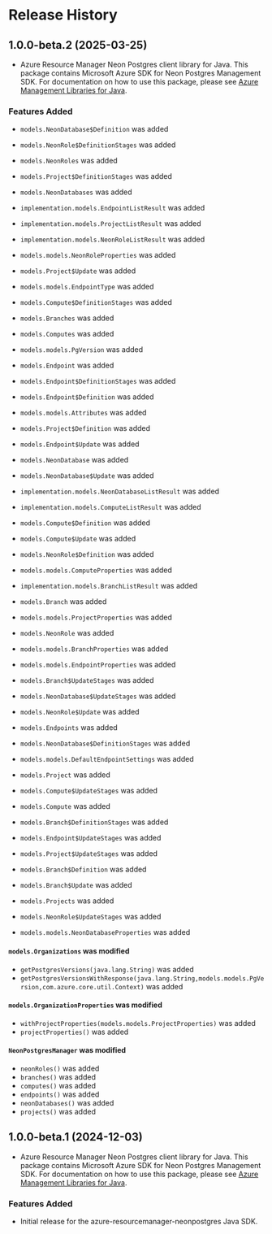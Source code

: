 # Release History

## 1.0.0-beta.2 (2025-03-25)

- Azure Resource Manager Neon Postgres client library for Java. This package contains Microsoft Azure SDK for Neon Postgres Management SDK. For documentation on how to use this package, please see [Azure Management Libraries for Java](https://aka.ms/azsdk/java/mgmt).

### Features Added

* `models.NeonDatabase$Definition` was added

* `models.NeonRole$DefinitionStages` was added

* `models.NeonRoles` was added

* `models.Project$DefinitionStages` was added

* `models.NeonDatabases` was added

* `implementation.models.EndpointListResult` was added

* `implementation.models.ProjectListResult` was added

* `implementation.models.NeonRoleListResult` was added

* `models.models.NeonRoleProperties` was added

* `models.Project$Update` was added

* `models.models.EndpointType` was added

* `models.Compute$DefinitionStages` was added

* `models.Branches` was added

* `models.Computes` was added

* `models.models.PgVersion` was added

* `models.Endpoint` was added

* `models.Endpoint$DefinitionStages` was added

* `models.Endpoint$Definition` was added

* `models.models.Attributes` was added

* `models.Project$Definition` was added

* `models.Endpoint$Update` was added

* `models.NeonDatabase` was added

* `models.NeonDatabase$Update` was added

* `implementation.models.NeonDatabaseListResult` was added

* `implementation.models.ComputeListResult` was added

* `models.Compute$Definition` was added

* `models.Compute$Update` was added

* `models.NeonRole$Definition` was added

* `models.models.ComputeProperties` was added

* `implementation.models.BranchListResult` was added

* `models.Branch` was added

* `models.models.ProjectProperties` was added

* `models.NeonRole` was added

* `models.models.BranchProperties` was added

* `models.models.EndpointProperties` was added

* `models.Branch$UpdateStages` was added

* `models.NeonDatabase$UpdateStages` was added

* `models.NeonRole$Update` was added

* `models.Endpoints` was added

* `models.NeonDatabase$DefinitionStages` was added

* `models.models.DefaultEndpointSettings` was added

* `models.Project` was added

* `models.Compute$UpdateStages` was added

* `models.Compute` was added

* `models.Branch$DefinitionStages` was added

* `models.Endpoint$UpdateStages` was added

* `models.Project$UpdateStages` was added

* `models.Branch$Definition` was added

* `models.Branch$Update` was added

* `models.Projects` was added

* `models.NeonRole$UpdateStages` was added

* `models.models.NeonDatabaseProperties` was added

#### `models.Organizations` was modified

* `getPostgresVersions(java.lang.String)` was added
* `getPostgresVersionsWithResponse(java.lang.String,models.models.PgVersion,com.azure.core.util.Context)` was added

#### `models.OrganizationProperties` was modified

* `withProjectProperties(models.models.ProjectProperties)` was added
* `projectProperties()` was added

#### `NeonPostgresManager` was modified

* `neonRoles()` was added
* `branches()` was added
* `computes()` was added
* `endpoints()` was added
* `neonDatabases()` was added
* `projects()` was added

## 1.0.0-beta.1 (2024-12-03)

- Azure Resource Manager Neon Postgres client library for Java. This package contains Microsoft Azure SDK for Neon Postgres Management SDK. For documentation on how to use this package, please see [Azure Management Libraries for Java](https://aka.ms/azsdk/java/mgmt).

### Features Added

- Initial release for the azure-resourcemanager-neonpostgres Java SDK.
